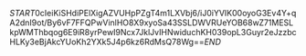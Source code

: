 $START$0cIeiKiSHdiPElXigAZVUHpPZgT4m1LXVbj6/iJ0iYVIK00oyoG3Ev4Y+qA2dnI9ot/By6vF7FFQPwVinlHO8X9xyoSa43SSLDWVRUeYOB68wZ71MESLkpWMThbqog6E9iR8yrPewI9Ncx7JklJvIHNwiduchKH039opL3Guyr2eJzzbcHLKy3eBjAkcYUoKh2YXk5J4p6kz6RdMsQ78Wg==$END$